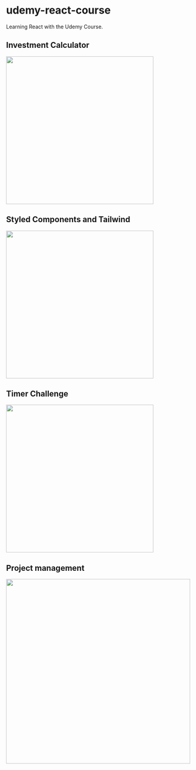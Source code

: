 # udemy-react-course
<p>Learning React with the Udemy Course.</p>

## Investment Calculator
<div>
  <img width="400" src="https://github.com/user-attachments/assets/99fead08-568d-42b8-96f5-23a2bc247d3f">
</div>

## Styled Components and Tailwind 
<div>
  <img width="400" src="https://github.com/user-attachments/assets/2ee345aa-8ee6-4b7c-95e9-ee2b7ecf47db">
</div>

## Timer Challenge 
<div>
  <img width="400" src="https://github.com/user-attachments/assets/a2b17d77-f48a-46c4-8a9d-102f4470579c">
</div>

## Project management
<div>
  <img width="500" src="https://github.com/user-attachments/assets/8455da14-ec1d-4eec-803b-5e0de0a69e2f">
</div>
